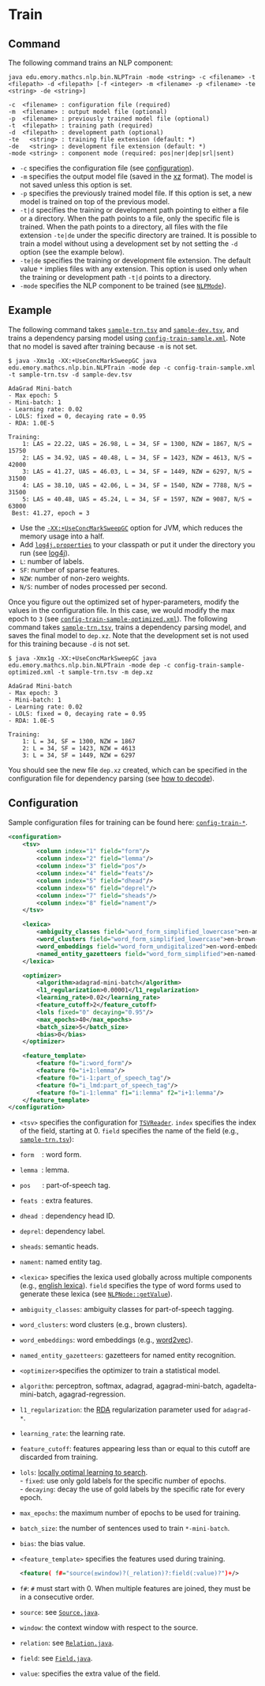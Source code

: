 # Train

## Command

The following command trains an NLP component:

```
java edu.emory.mathcs.nlp.bin.NLPTrain -mode <string> -c <filename> -t <filepath> -d <filepath> [-f <integer> -m <filename> -p <filename> -te <string> -de <string>]

-c  <filename> : configuration file (required)
-m  <filename> : output model file (optional)
-p  <filename> : previously trained model file (optional)
-t  <filepath> : training path (required)
-d  <filepath> : development path (optional)
-te   <string> : training file extension (default: *)
-de   <string> : development file extension (default: *)
-mode <string> : component mode (required: pos|ner|dep|srl|sent)
```

* `-c` specifies the configuration file (see [configuration](#configuration)).
* `-m` specifies the output model file (saved in the [xz](http://tukaani.org) format). The model is not saved unless this option is set.
* `-p` specifies the previously trained model file. If this option is set, a new model is trained on top of the previous model.
* `-t|d` specifies the training or development path pointing to either a file or a directory. When the path points to a file, only the specific file is trained. When the path points to a directory, all files with the file extension `-te|de` under the specific directory are trained. It is possible to train a model without using a development set by not setting the `-d` option (see the example below).
* `-te|de` specifies the training or development file extension. The default value `*` implies files with any extension. This option is used only when the training or development path `-t|d` points to a directory.
* `-mode` specifies the NLP component to be trained (see [`NLPMode`](https://github.com/emorynlp/corenlp/blob/master/src/main/java/edu/emory/mathcs/nlp/component/template/util/NLPMode.java)).

## Example

The following command takes [`sample-trn.tsv`](../../src/main/resources/dat/sample-trn.tsv) and [`sample-dev.tsv`](../../src/main/resources/dat/sample-dev.tsv), and trains a dependency parsing model using [`config-train-sample.xml`](../../src/main/resources/configuration/config-train-sample.xml). Note that no model is saved after training because `-m` is not set.

```
$ java -Xmx1g -XX:+UseConcMarkSweepGC java edu.emory.mathcs.nlp.bin.NLPTrain -mode dep -c config-train-sample.xml -t sample-trn.tsv -d sample-dev.tsv

AdaGrad Mini-batch
- Max epoch: 5
- Mini-batch: 1
- Learning rate: 0.02
- LOLS: fixed = 0, decaying rate = 0.95
- RDA: 1.0E-5

Training:
    1: LAS = 22.22, UAS = 26.98, L = 34, SF = 1300, NZW = 1867, N/S = 15750
    2: LAS = 34.92, UAS = 40.48, L = 34, SF = 1423, NZW = 4613, N/S = 42000
    3: LAS = 41.27, UAS = 46.03, L = 34, SF = 1449, NZW = 6297, N/S = 31500
    4: LAS = 38.10, UAS = 42.06, L = 34, SF = 1540, NZW = 7788, N/S = 31500
    5: LAS = 40.48, UAS = 45.24, L = 34, SF = 1597, NZW = 9087, N/S = 63000
 Best: 41.27, epoch = 3
```

* Use the [`-XX:+UseConcMarkSweepGC`](http://www.oracle.com/technetwork/java/tuning-139912.html) option for JVM, which reduces the memory usage into a half.
* Add [`log4j.properties`](../../src/main/resources/configuration/log4j.properties) to your classpath or put it under the directory you run (see [log4j](http://logging.apache.org/log4j/)).
 * `L`: number of labels.
 * `SF`: number of sparse features.
 * `NZW`: number of non-zero weights.
 * `N/S`: number of nodes processed per second. 

Once you figure out the optimized set of hyper-parameters, modify the values in the configuration file. In this case, we would modify the max epoch to `3` (see [`config-train-sample-optimized.xml`](../../src/main/resources/configuration/config-train-sample-optimized.xml#L18)). The following command takes [`sample-trn.tsv`](../../src/main/resources/dat/sample-trn.tsv), trains a dependency parsing model, and saves the final model to `dep.xz`. Note that the development set is not used for this training because `-d` is not set.

```
$ java -Xmx1g -XX:+UseConcMarkSweepGC java edu.emory.mathcs.nlp.bin.NLPTrain -mode dep -c config-train-sample-optimized.xml -t sample-trn.tsv -m dep.xz

AdaGrad Mini-batch
- Max epoch: 3
- Mini-batch: 1
- Learning rate: 0.02
- LOLS: fixed = 0, decaying rate = 0.95
- RDA: 1.0E-5

Training:
    1: L = 34, SF = 1300, NZW = 1867
    2: L = 34, SF = 1423, NZW = 4613
    3: L = 34, SF = 1449, NZW = 6297
```

You should see the new file `dep.xz` created, which can be specified in the configuration file for dependency parsing (see [how to decode](decode.md)).

## Configuration

Sample configuration files for training can be found here: [`config-train-*`](../../src/main/resources/configuration/).

```xml
<configuration>
    <tsv>
        <column index="1" field="form"/>
        <column index="2" field="lemma"/>
        <column index="3" field="pos"/>
        <column index="4" field="feats"/>
        <column index="5" field="dhead"/>
        <column index="6" field="deprel"/>
        <column index="7" field="sheads"/>
        <column index="8" field="nament"/>
    </tsv>

    <lexica>
        <ambiguity_classes field="word_form_simplified_lowercase">en-ambiguity-classes-simplified-lowercase.xz</ambiguity_classes>
        <word_clusters field="word_form_simplified_lowercase">en-brown-clusters-simplified-lowercase.xz</word_clusters>
        <word_embeddings field="word_form_undigitalized">en-word-embeddings-undigitalized.xz</word_embeddings>
        <named_entity_gazetteers field="word_form_simplified">en-named-entity-gazetteers-simplified.xz</named_entity_gazetteers>
    </lexica>

    <optimizer>
        <algorithm>adagrad-mini-batch</algorithm>
        <l1_regularization>0.00001</l1_regularization>
        <learning_rate>0.02</learning_rate>
        <feature_cutoff>2</feature_cutoff>
        <lols fixed="0" decaying="0.95"/>
        <max_epochs>40</max_epochs>
        <batch_size>5</batch_size>
        <bias>0</bias>
    </optimizer>

    <feature_template>
        <feature f0="i:word_form"/>
        <feature f0="i+1:lemma"/>
        <feature f0="i-1:part_of_speech_tag"/>
        <feature f0="i_lmd:part_of_speech_tag"/>
        <feature f0="i-1:lemma" f1="i:lemma" f2="i+1:lemma"/>
    </feature_template>
</configuration>
```

* `<tsv>` specifies the configuration for [`TSVReader`](https://github.com/emorynlp/corenlp/blob/master/src/main/java/edu/emory/mathcs/nlp/component/template/util/TSVReader.java). `index` specifies the index of the field, starting at 0. `field` specifies the name of the field (e.g., [`sample-trn.tsv`](../../src/main/resources/dat/sample-trn.tsv)):
 * `form`&nbsp;&nbsp;&nbsp;&nbsp;: word form.
 * `lemma`&nbsp;&nbsp;: lemma.
 * `pos`&nbsp;&nbsp;&nbsp;&nbsp;&nbsp;&nbsp;: part-of-speech tag.
 * `feats`&nbsp;&nbsp;: extra features.
 * `dhead`&nbsp;&nbsp;: dependency head ID.
 * `deprel`: dependency label.
 * `sheads`: semantic heads.
 * `nament`: named entity tag.

* `<lexica>` specifies the lexica used globally across multiple components (e.g., [english lexica](../supplements/english-lexica-models.md#lexica)). `field` specifies the type of word forms used to generate these lexica (see [`NLPNode::getValue`](https://github.com/emorynlp/corenlp/blob/master/src/main/java/edu/emory/mathcs/nlp/component/template/node/NLPNode.java#L193)).
 * `ambiguity_classes`: ambiguity classes for part-of-speech tagging.
 * `word_clusters`: word clusters (e.g., brown clusters).
 * `word_embeddings`: word embeddings (e.g., [word2vec](http://word2vec.googlecode.com)).
 * `named_entity_gazetteers`: gazetteers for named entity recognition.

* `<optimizer>`specifies the optimizer to train a statistical model.
 * `algorithm`: perceptron, softmax, adagrad, agagrad-mini-batch, agadelta-mini-batch, agagrad-regression.
 * `l1_regularization`: the [RDA](http://www.jmlr.org/papers/volume11/xiao10a/xiao10a.pdf) regularization parameter used for `adagrad-*`.
 * `learning_rate`: the learning rate.
 * `feature_cutoff`: features appearing less than or equal to this cutoff are discarded from training.
 * `lols`: [locally optimal learning to search](http://jmlr.org/proceedings/papers/v37/changb15.pdf). <br>- `fixed`: use only gold labels for the specific number of epochs. <br>- `decaying`: decay the use of gold labels by the specific rate for every epoch.
 * `max_epochs`: the maximum number of epochs to be used for training.
 * `batch_size`: the number of sentences used to train `*-mini-batch`.
 * `bias`: the bias value.

* `<feature_template>` specifies the features used during training.

    ```xml
    <feature( f#="source(±window)?(_relation)?:field(:value)?")+/>
    ```

 * `f#`: `#` must start with 0. When multiple features are joined, they must be in a consecutive order.
 * `source`: see [`Source.java`](https://github.com/emorynlp/corenlp/blob/master/src/main/java/edu/emory/mathcs/nlp/component/template/feature/Source.java).
 * `window`: the context window with respect to the source.
 * `relation`: see [`Relation.java`](https://github.com/emorynlp/corenlp/blob/master/src/main/java/edu/emory/mathcs/nlp/component/template/feature/Relation.java).
 * `field`: see [`Field.java`](https://github.com/emorynlp/corenlp/blob/master/src/main/java/edu/emory/mathcs/nlp/component/template/feature/Field.java).
 * `value`: specifies the extra value of the field.